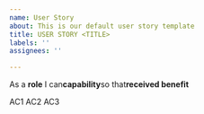 ```yaml
---
name: User Story
about: This is our default user story template
title: USER STORY <TITLE>
labels: ''
assignees: ''

---
```


As a **role** I can**capability**so that**received benefit**

AC1
AC2
AC3
